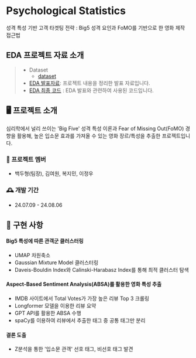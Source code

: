 # Psychological Statistics
성격 특성 기반 고객 타겟팅 전략 : Big5 성격 요인과 FoMO를 기반으로 한 영화 제작 접근법

## EDA 프로젝트 자료 소개
> * Dataset 
>   * [dataset]()
> * [EDA 발표자료](): 프로젝트 내용을 정리한 발표 자료입니다.
> * [EDA 최종 코드]() : EDA 발표와 관련하여 사용된 코드입니다.

## 🖥️ 프로젝트 소개
심리학에서 널리 쓰이는 'Big Five' 성격 특성 이론과 Fear of Missing Out(FoMO) 경향을 활용해, 높은 입소문 효과를 가져올 수 있는 영화 장르/특성을 추출한 프로젝트입니다.
<br>

### 👑 프로젝트 멤버
- 백두형(팀장), 김여원, 복지민, 이정우
### 🕰️ 개발 기간
* 24.07.09 - 24.08.06

## 📒 구현 사항
#### Big5 특성에 따른 관객군 클러스터링 
- UMAP 차원축소
- Gaussian Mixture Model 클러스터링
- Daveis-Bouldin Index와 Calinski-Harabasz Index를 통해 최적 클러스터 탐색
#### Aspect-Based Sentiment Analysis(ABSA)를 활용한 영화 특성 추출
- IMDB 사이트에서 Total Votes가 가장 높은 리뷰 Top 3 크롤링
- Longformer 모델을 이용한 리뷰 요약
- GPT API를 활용한 ABSA 수행
- spaCy를 이용하여 리뷰에서 추출한 태그 중 공통 태그만 분리
#### 결론 도출
- Z분석을 통한 '입소문 관객' 선호 태그, 비선호 태그 발견
